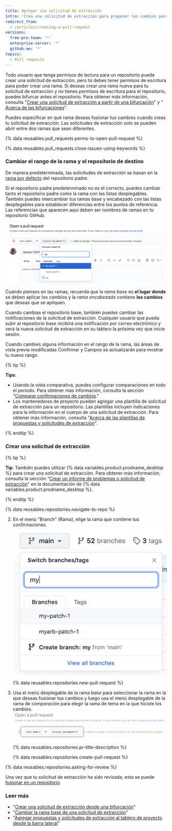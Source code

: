 ```yaml
---
title: Agregar una solicitud de extracción
intro: 'Crea una solicitud de extracción para proponer los cambios para un repositorio y colaborar en su realización. Estos cambios se proponen en una *rama*, lo cual garantiza que la rama predeterminada contenga únicamente trabajo finalizado y aprobado.'
redirect_from:
  - /articles/creating-a-pull-request
versions:
  free-pro-team: '*'
  enterprise-server: '*'
  github-ae: '*'
topics:
  - Pull requests
---
```


Todo usuario que tenga permisos de lectura para un repositorio puede crear una solicitud de extracción, pero tú debes tener permisos de escritura para poder crear una rama. Si deseas crear una rama nueva para tu solicitud de extracción y no tienes permisos de escritura para el repositorio, puedes bifurcar antes el repositorio. Para obtener más información, consulta "[Crear una solicitud de extracción a partir de una bifurcación](/articles/creating-a-pull-request-from-a-fork)" y "
[Acerca de las bifurcaciones](/articles/about-forks)".</p> 

Puedes especificar en qué rama deseas fusionar tus cambios cuando creas tu solicitud de extracción. Las solicitudes de extracción solo se pueden abrir entre dos ramas que sean diferentes.

{% data reusables.pull_requests.perms-to-open-pull-request %}

{% data reusables.pull_requests.close-issues-using-keywords %}



### Cambiar el rango de la rama y el repositorio de destino

De manera predeterminada, las solicitudes de extracción se basan en la [rama por defecto](/articles/setting-the-default-branch) del repositorio padre.

Si el repositorio padre predeterminado no es el correcto, puedes cambiar tanto el repositorio padre como la rama con las listas desplegables. También puedes intercambiar tus ramas base y encabezado con las listas desplegables para establecer diferencias entre los puntos de referencia. Las referencias que aparecen aquí deben ser nombres de ramas en tu repositorio GitHub.

![Ramas para editar la solicitud de extracción](/assets/images/help/pull_requests/pull-request-review-edit-branch.png)

Cuando pienses en las ramas, recuerda que la *rama base* es **el lugar donde** se deben aplicar los cambios y la *rama encabezado* contiene **los cambios** que deseas que se apliquen.

Cuando cambias el repositorio base, también puedes cambiar las notificaciones de la solicitud de extracción. Cualquier usuario que pueda subir al repositorio base recibirá una notificación por correo electrónico y verá la nueva solicitud de extracción en su tablero la próxima vez que inicie sesión.

Cuando cambies alguna información en el rango de la rama, las áreas de vista previa modificadas Confirmar y Campos se actualizarán para mostrar tu nuevo rango.

{% tip %}

**Tips**:

- Usando la vista comparativa, puedes configurar comparaciones en todo el periodo. Para obtener más información, consulta la sección "[Comparar confirmaciones de cambios](/github/committing-changes-to-your-project/comparing-commits)."
- Los mantenedores de proyecto pueden agregar una plantilla de solicitud de extracción para un repositorio. Las plantillas incluyen indicaciones para la información en el cuerpo de una solicitud de extracción. Para obtener más información, consulta "[Acerca de las plantillas de propuestas y solicitudes de extracción](/articles/about-issue-and-pull-request-templates)".

{% endtip %}



### Crear una solicitud de extracción

{% tip %}

**Tip**: También puedes utilizar {% data variables.product.prodname_desktop %} para crear una solicitud de extracción. Para obtener más información, consulta la sección “[Crear un informe de problemas o solicitud de extracción](/desktop/contributing-to-projects/creating-an-issue-or-pull-request)" en la documentación de {% data variables.product.prodname_desktop %}.

{% endtip %}

{% data reusables.repositories.navigate-to-repo %}

2. En el menú "Branch" (Rama), elige la rama que contiene tus confirmaciones. ![Menú desplegable de ramas](/assets/images/help/pull_requests/branch-dropdown.png) 
   
   {% data reusables.repositories.new-pull-request %}

4. Usa el menú desplegable de la rama _base_ para seleccionar la rama en la que deseas fusionar tus cambios y luego usa el menú desplegable de la rama de _comparación_ para elegir la rama de tema en la que hiciste los cambios. ![Menús desplegables para elegir la base y comparar ramas](/assets/images/help/pull_requests/choose-base-and-compare-branches.png) 
   
   {% data reusables.repositories.pr-title-description %}
   
   
   
   {% data reusables.repositories.create-pull-request %}

{% data reusables.repositories.asking-for-review %}

Una vez que tu solicitud de extracción ha sido revisada, esta se puede [fusionar en un repositorio](/articles/merging-a-pull-request).



### Leer más

- "[Crear una solicitud de extracción desde una bifurcación](/articles/creating-a-pull-request-from-a-fork)"
- "[Cambiar la rama base de una solicitud de extracción](/articles/changing-the-base-branch-of-a-pull-request)"
- "[Agregar propuestas y solicitudes de extracción al tablero de proyecto desde la barra lateral](/articles/adding-issues-and-pull-requests-to-a-project-board/#adding-issues-and-pull-requests-to-a-project-board-from-the-sidebar)"
